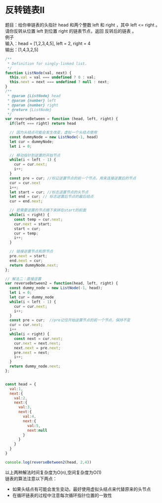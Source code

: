 # 反转链表II
题目：给你单链表的头指针 head 和两个整数 left 和 right ，其中 left <= right 。请你反转从位置 left 到位置 right 的链表节点，返回 反转后的链表 。
<br>
例子<br>
输入：head = [1,2,3,4,5], left = 2, right = 4<br>
输出：[1,4,3,2,5]
```js
/**
 * Definition for singly-linked list.
 */
function ListNode(val, next) {
  this.val = val === undefined ? 0 : val;
  this.next = next === undefined ? null : next;
}
/**
 * @param {ListNode} head
 * @param {number} left
 * @param {number} right
 * @return {ListNode}
 */
var reverseBetween = function (head, left, right) {
  if(left === right) return head

  // 因为头结点可能会发生改变，虚拟一个头结点使用
  const dummyNode = new ListNode(-1, head)
  let cur = dummyNode;
  let i = 0;

  // 移动指针到逆置的开始节点
  while(i < left - 1) {
    cur = cur.next;
    i++;
  }
  const pre = cur; //标记逆置节点的前一个节点，用来连接逆置后的节点
  cur = cur.next
  i++;
  let start = cur; //标志逆置节点的头节点
  let end = cur; // 标志逆置后节点的最后结点
  cur = end.next;

  // 把需要逆置的节点摘下来拼在start的前面
  while(i < right) {
    const temp = cur.next;
    cur.next = start;
    start = cur;
    cur = temp;
    i++;
  }

  // 链接逆置节点和原节点
  pre.next = start;
  end.next = cur;
  return dummyNode.next;
};

// 解法二：直接逆置
var reverseBetween2 = function(head, left, right) {
  const dummy_node = new ListNode(-1, head);
  let i = 0;
  let cur = dummy_node
  while(i < left - 1) {
    cur = cur.next;
    i++;
  }
  const pre = cur;  //pre记住开始逆置节点的前一个节点，保持不变
  cur = cur.next;
  i++
  while(i < right) {
    const next = cur.next;
    cur.next = next.next;
    next.next = pre.next;
    pre.next = next;
    i++;
  }
  return dummy_node.next;
};


const head = {
  val:1,
  next:{
    val:2,
    next:{
      val:3,
      next:{
        val:4,
        next:{
          val:5,
          next:null
        }
      }
    }
  }
}

console.log(reverseBetween2(head, 2,4))
```
以上两种解法时间复杂度为O(n),空间复杂度为O(1)<br>
链表的算法注意以下两点：
* 如果头结点有可能会发生变动，最好使用虚拟头结点来代替原来的头节点
* 在循环链表的过程中注意每次循环指针位置的一致性
